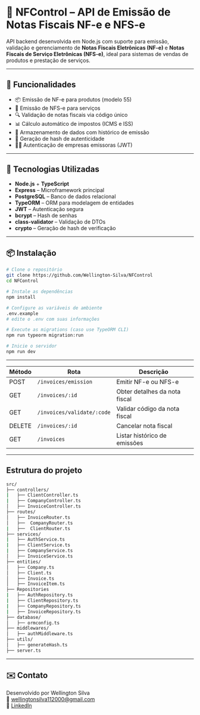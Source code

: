# 📄 NFControl – API de Emissão de Notas Fiscais NF-e e NFS-e

API backend desenvolvida em Node.js com suporte para emissão, validação e gerenciamento de **Notas Fiscais Eletrônicas (NF-e)** e **Notas Fiscais de Serviço Eletrônicas (NFS-e)**, ideal para sistemas de vendas de produtos e prestação de serviços.

---

## 🚀 Funcionalidades

- 📦 Emissão de NF-e para produtos (modelo 55)
- 🧾 Emissão de NFS-e para serviços
- 🔍 Validação de notas fiscais via código único
- 📊 Cálculo automático de impostos (ICMS e ISS)
- 📁 Armazenamento de dados com histórico de emissão
- 🔐 Geração de hash de autenticidade
- 🧑‍💼 Autenticação de empresas emissoras (JWT)

---

## 🧠 Tecnologias Utilizadas

- **Node.js** + **TypeScript**
- **Express** – Microframework principal
- **PostgreSQL** – Banco de dados relacional
- **TypeORM** – ORM para modelagem de entidades
- **JWT** – Autenticação segura
- **bcrypt** – Hash de senhas
- **class-validator** – Validação de DTOs
- **crypto** – Geração de hash de verificação

---

## 📦 Instalação

```bash
# Clone o repositório
git clone https://github.com/Wellington-Silva/NFControl
cd NFControl

# Instale as dependências
npm install

# Configure as variáveis de ambiente
.env.example  
# edite o .env com suas informações

# Execute as migrations (caso use TypeORM CLI)
npm run typeorm migration:run

# Inicie o servidor
npm run dev
```

---

| Método | Rota                       | Descrição                     |
| ------ | -------------------------- | ----------------------------- |
| POST   | `/invoices/emission`       | Emitir NF-e ou NFS-e          |
| GET    | `/invoices/:id  `          | Obter detalhes da nota fiscal |
| GET    | `/invoices/validate/:code` | Validar código da nota fiscal |
| DELETE | `/invoices/:id`            | Cancelar nota fiscal          |
| GET    | `/invoices`                | Listar histórico de emissões  |

---

## Estrutura do projeto

```bash
src/
├── controllers/
|   ├── ClientController.ts
|   ├── CompanyController.ts
│   ├── InvoiceController.ts
├── routes/
│   ├── InvoiceRouter.ts
│   ├──  CompanyRouter.ts
|   ├──  ClientRouter.ts
├── services/
|   ├── AuthService.ts
|   ├── ClientService.ts
|   ├── CompanyService.ts
│   ├── InvoiceService.ts
├── entities/
│   ├── Company.ts
│   ├── Client.ts
│   ├── Invoice.ts
│   ├── InvoiceItem.ts
├── Repositories
|   ├── AuthRepository.ts
|   ├── ClientRepository.ts
|   ├── CompanyRepository.ts
|   ├── InvoiceRepository.ts
├── database/
│   ├── ormconfig.ts
├── middlewares/
│   ├── authMiddleware.ts
├── utils/
│   ├── generateHash.ts
├── server.ts
```

---

## ✉️ Contato
Desenvolvido por Wellington Silva  
📧 wellingtonsilva112000@gmail.com  
🔗 [LinkedIn](https://www.linkedin.com/in/wellingtoncarvalhosilva)
